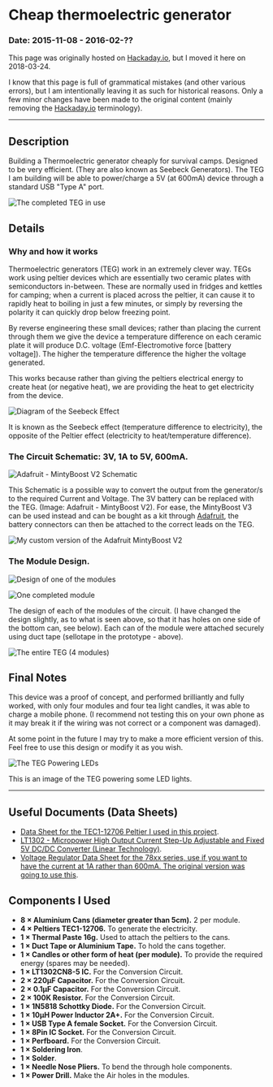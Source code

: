 <!-- METADATA
title: Cheap thermoelectric generator
-->

# Cheap thermoelectric generator

### Date: 2015-11-08 - 2016-02-??

This page was originally hosted on [Hackaday.io](https://hackaday.io), but I
moved it here on 2018-03-24.

I know that this page is full of grammatical mistakes (and other various
errors), but I am intentionally leaving it as such for historical reasons.  Only
a few minor changes have been made to the original content (mainly removing the
[Hackaday.io](https://hackaday.io) terminology).

---

## Description

Building a Thermoelectric generator cheaply for survival camps.  Designed to be
very efficient.  (They are also known as Seebeck Generators).  The TEG I am
building will be able to power/charge a 5V (at 600mA) device through a standard
USB "Type A" port.

![The completed TEG in use](assets/images/teg.jpg)


## Details

### Why and how it works

Thermoelectric generators (TEG) work in an extremely clever way.  TEGs work
using peltier devices which are essentially two ceramic plates with
semiconductors in-between.  These are normally used in fridges and kettles for
camping; when a current is placed across the peltier, it can cause it to
rapidly heat to boiling in just a few minutes, or simply by reversing the
polarity it can quickly drop below freezing point.

By reverse engineering these small devices; rather than placing the current
through them we give the device a temperature difference on each ceramic plate
it will produce D.C. voltage (Emf-Electromotive force [battery voltage]).  The
higher the temperature difference the higher the voltage generated.

This works because rather than giving the peltiers electrical energy to
create heat (or negative heat), we are providing the heat to get electricity
from the device.

![Diagram of the Seebeck Effect](assets/images/seebeck-effect.jpg)

It is known as the Seebeck effect (temperature difference to electricity), the
opposite of the Peltier effect (electricity to heat/temperature difference).


### The Circuit Schematic: 3V, 1A to 5V, 600mA.

![Adafruit - MintyBoost V2 Schematic](assets/images/adafruit-mintyboost-v2.png)

This Schematic is a possible way to convert the output from the generator/s to
the required Current and Voltage.  The 3V battery can be replaced with the TEG.
(Image: Adafruit - MintyBoost V2).  For ease, the MintyBoost V3 can be used
instead and can be bought as a kit through [Adafruit](https://adafruit.com), the
battery connectors can then be attached to the correct leads on the TEG.

![My custom version of the Adafruit MintyBoost V2](assets/images/custom-mintyboost-v2.jpg)


### The Module Design.

![Design of one of the modules](assets/images/module-design.jpg)

![One completed module](assets/images/completed-module.jpg)

The design of each of the modules of the circuit.  (I have changed the design
slightly, as to what is seen above, so that it has holes on one side of the
bottom can, see below).  Each can of the module were attached securely using duct
tape (sellotape in the prototype - above).

![The entire TEG (4 modules)](assets/images/completed-teg.jpg)


## Final Notes

This device was a proof of concept, and performed brilliantly and fully worked,
with only four modules and four tea light candles, it was able to charge a
mobile phone.  (I recommend not testing this on your own phone as it may break
it if the wiring was not correct or a component was damaged).

At some point in the future I may try to make a more efficient version of this.
Feel free to use this design or modify it as you wish.

![The TEG Powering LEDs](assets/images/teg-powering-lights.jpeg)

This is an image of the TEG powering some LED lights.

---

## Useful Documents (Data Sheets)

- [Data Sheet for the TEC1-12706 Peltier I used in this
  project](assets/docs/TEC1-12706_40,40,3.8.pdf).
- [LT1302 - Micropower High Output Current Step-Up Adjustable and Fixed 5V DC/DC
  Converter (Linear Technology)](assets/docs/lt1302.pdf).
- [Voltage Regulator Data Sheet for the 78xx series, use if you want to have the
  current at 1A rather than 600mA.  The original version was going to use
  this](assets/docs/78xx.pdf).


## Components I Used

- **8 × Aluminium Cans (diameter greater than 5cm).** 2 per module.
- **4 × Peltiers TEC1-12706.** To generate the electricity.
- **1 × Thermal Paste 16g.** Used to attach the peltiers to the cans.
- **1 × Duct Tape or Aluminium Tape.** To hold the cans together.
- **1 × Candles or other form of heat (per module).** To provide the required energy (spares may be needed).
- **1 × LT1302CN8-5 IC.** For the Conversion Circuit.
- **2 × 220µF Capacitor.** For the Conversion Circuit.
- **2 × 0.1µF Capacitor.** For the Conversion Circuit.
- **2 × 100K Resistor.** For the Conversion Circuit.
- **1 × 1N5818 Schottky Diode.** For the Conversion Circuit.
- **1 × 10µH Power Inductor 2A+.** For the Conversion Circuit.
- **1 × USB Type A female Socket.** For the Conversion Circuit.
- **1 × 8Pin IC Socket.** For the Conversion Circuit.
- **1 × Perfboard.** For the Conversion Circuit.
- **1 × Soldering Iron**.
- **1 × Solder**.
- **1 × Needle Nose Pliers.** To bend the through hole components.
- **1 × Power Drill.** Make the Air holes in the modules.
